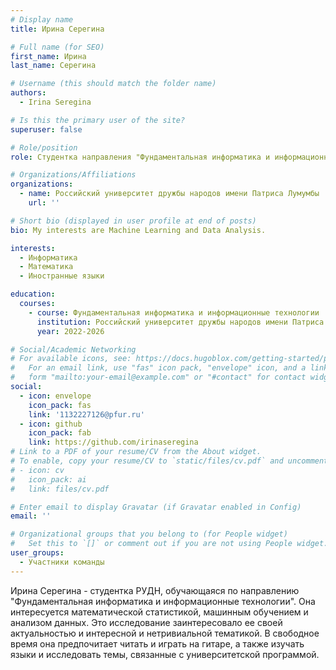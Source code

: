 ```yaml
---
# Display name
title: Ирина Серегина

# Full name (for SEO)
first_name: Ирина
last_name: Серегина

# Username (this should match the folder name)
authors:
  - Irina Seregina

# Is this the primary user of the site?
superuser: false

# Role/position
role: Студентка направления "Фундаментальная информатика и информационные технологии"

# Organizations/Affiliations
organizations:
  - name: Российский университет дружбы народов имени Патриса Лумумбы
    url: ''

# Short bio (displayed in user profile at end of posts)
bio: My interests are Machine Learning and Data Analysis.

interests:
  - Информатика 
  - Математика
  - Иностранные языки

education:
  courses:
    - course: Фундаментальная информатика и информационные технологии
      institution: Российский университет дружбы народов имени Патриса Лумумбы
      year: 2022-2026

# Social/Academic Networking
# For available icons, see: https://docs.hugoblox.com/getting-started/page-builder/#icons
#   For an email link, use "fas" icon pack, "envelope" icon, and a link in the
#   form "mailto:your-email@example.com" or "#contact" for contact widget.
social:
  - icon: envelope
    icon_pack: fas
    link: '1132227126@pfur.ru'
  - icon: github
    icon_pack: fab
    link: https://github.com/irinaseregina
# Link to a PDF of your resume/CV from the About widget.
# To enable, copy your resume/CV to `static/files/cv.pdf` and uncomment the lines below.
# - icon: cv
#   icon_pack: ai
#   link: files/cv.pdf

# Enter email to display Gravatar (if Gravatar enabled in Config)
email: ''

# Organizational groups that you belong to (for People widget)
#   Set this to `[]` or comment out if you are not using People widget.
user_groups:
  - Участники команды
---
```


Ирина Серегина - студентка РУДН, обучающаяся по направлению "Фундаментальная информатика и информационные технологии". Она интересуется математической статистикой, машинным обучением и анализом данных. Это исследование заинтересовало ее своей актуальностью и интересной и нетривиальной тематикой. В свободное время она предпочитает читать и играть на гитаре, а также изучать языки и исследовать темы, связанные с университетской программой.
